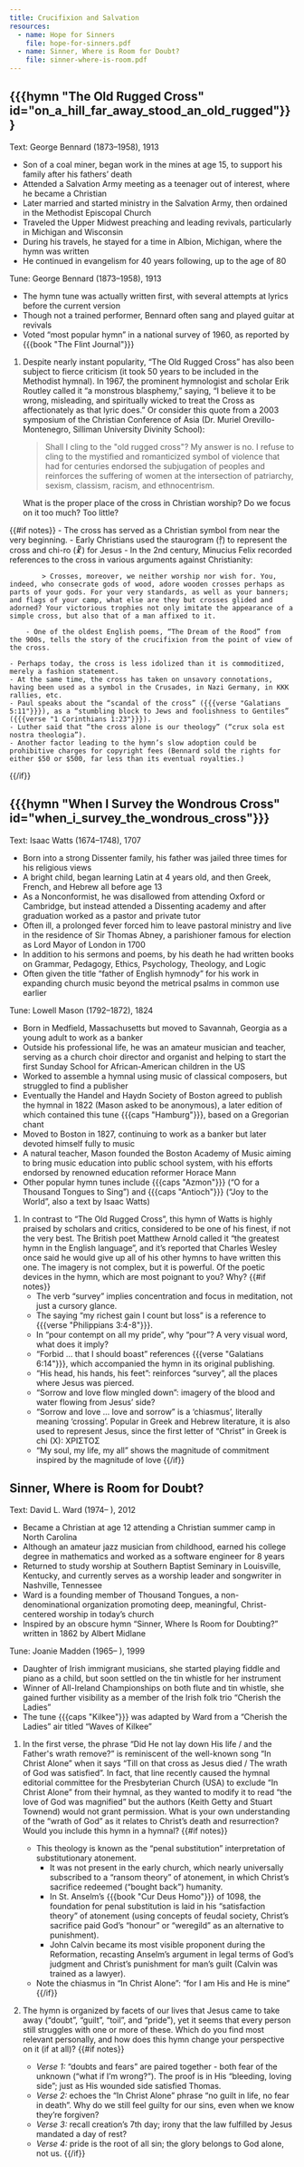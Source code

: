 ```yaml
---
title: Crucifixion and Salvation
resources:
  - name: Hope for Sinners
    file: hope-for-sinners.pdf
  - name: Sinner, Where is Room for Doubt?
    file: sinner-where-is-room.pdf
---
```

## {{{hymn "The Old Rugged Cross" id="on_a_hill_far_away_stood_an_old_rugged"}}}

Text: George Bennard (1873–1958), 1913
 - Son of a coal miner, began work in the mines at age 15, to support his family after his fathers’ death
 - Attended a Salvation Army meeting as a teenager out of interest, where he became a Christian
 - Later married and started ministry in the Salvation Army, then ordained in the Methodist Episcopal Church
 - Traveled the Upper Midwest preaching and leading revivals, particularly in Michigan and Wisconsin
 - During his travels, he stayed for a time in Albion, Michigan, where the hymn was written
 - He continued in evangelism for 40 years following, up to the age of 80

Tune: George Bennard (1873–1958), 1913
 - The hymn tune was actually written first, with several attempts at lyrics before the current version
 - Though not a trained performer, Bennard often sang and played guitar at revivals
 - Voted “most popular hymn” in a national survey of 1960, as reported by {{{book "The Flint Journal"}}}

1. Despite nearly instant popularity, “The Old Rugged Cross” has also been subject to fierce criticism (it took 50 years to be included in the Methodist hymnal). In 1967, the prominent hymnologist and scholar Erik Routley called it “a monstrous blasphemy,” saying, “I believe it to be wrong, misleading, and spiritually wicked to treat the Cross as affectionately as that lyric does.” Or consider this quote from a 2003 symposium of the Christian Conference of Asia (Dr. Muriel Orevillo-Montenegro, Silliman University Divinity School):

	> Shall I cling to the "old rugged cross"? My answer is no. I refuse to cling to the mystified and romanticized symbol of violence that had for centuries endorsed the subjugation of peoples and reinforces the suffering of women at the intersection of patriarchy, sexism, classism, racism, and ethnocentrism.

	What is the proper place of the cross in Christian worship? Do we focus on it too much? Too little?

{{#if notes}}
	- The cross has served as a Christian symbol from near the very beginning.
		- Early Christians used the staurogram (⳨) to represent the cross and chi-ro (☧) for Jesus
		- In the 2nd century, Minucius Felix recorded references to the cross in various arguments against Christianity:

			> Crosses, moreover, we neither worship nor wish for. You, indeed, who consecrate gods of wood, adore wooden crosses perhaps as parts of your gods. For your very standards, as well as your banners; and flags of your camp, what else are they but crosses glided and adorned? Your victorious trophies not only imitate the appearance of a simple cross, but also that of a man affixed to it.

		- One of the oldest English poems, “The Dream of the Rood” from the 900s, tells the story of the crucifixion from the point of view of the cross.

	- Perhaps today, the cross is less idolized than it is commoditized, merely a fashion statement.
	- At the same time, the cross has taken on unsavory connotations, having been used as a symbol in the Crusades, in Nazi Germany, in KKK rallies, etc.
	- Paul speaks about the “scandal of the cross” ({{{verse "Galatians 5:11"}}}), as a “stumbling block to Jews and foolishness to Gentiles” ({{{verse "1 Corinthians 1:23"}}}).
	- Luther said that “the cross alone is our theology” (“crux sola est nostra theologia”).
	- Another factor leading to the hymn’s slow adoption could be prohibitive charges for copyright fees (Bennard sold the rights for either $50 or $500, far less than its eventual royalties.)
{{/if}}

## {{{hymn "When I Survey the Wondrous Cross" id="when_i_survey_the_wondrous_cross"}}}

Text: Isaac Watts (1674–1748), 1707
 - Born into a strong Dissenter family, his father was jailed three times for his religious views
 - A bright child, began learning Latin at 4 years old, and then Greek, French, and Hebrew all before age 13
 - As a Nonconformist, he was disallowed from attending Oxford or Cambridge, but instead attended a Dissenting academy and after graduation worked as a pastor and private tutor
 - Often ill, a prolonged fever forced him to leave pastoral ministry and live in the residence of Sir Thomas Abney, a parishioner famous for election as Lord Mayor of London in 1700
 - In addition to his sermons and poems, by his death he had written books on Grammar, Pedagogy, Ethics, Psychology, Theology, and Logic
 - Often given the title “father of English hymnody” for his work in expanding church music beyond the metrical psalms in common use earlier

Tune: Lowell Mason (1792–1872), 1824
 - Born in Medfield, Massachusetts but moved to Savannah, Georgia as a young adult to work as a banker
 - Outside his professional life, he was an amateur musician and teacher, serving as a church choir director and organist and helping to start the first Sunday School for African-American children in the US
 - Worked to assemble a hymnal using music of classical composers, but struggled to find a publisher
 - Eventually the Handel and Haydn Society of Boston agreed to publish the hymnal in 1822 (Mason asked to be anonymous), a later edition of which contained this tune {{{caps "Hamburg"}}}, based on a Gregorian chant
 - Moved to Boston in 1827, continuing to work as a banker but later devoted himself fully to music
 - A natural teacher, Mason founded the Boston Academy of Music aiming to bring music education into public school system, with his efforts endorsed by renowned education reformer Horace Mann
 - Other popular hymn tunes include {{{caps "Azmon"}}} (“O for a Thousand Tongues to Sing”) and {{{caps "Antioch"}}} (“Joy to the World”, also a text by Isaac Watts)

1. In contrast to “The Old Rugged Cross”, this hymn of Watts is highly praised by scholars and critics, considered to be one of his finest, if not the very best. The British poet Matthew Arnold called it “the greatest hymn in the English language”, and it’s reported that Charles Wesley once said he would give up all of his other hymns to have written this one. The imagery is not complex, but it is powerful. Of the poetic devices in the hymn, which are most poignant to you? Why?
{{#if notes}}
	- The verb “survey” implies concentration and focus in meditation, not just a cursory glance.
	- The saying “my richest gain I count but loss” is a reference to {{{verse "Philippians 3:4-8"}}}.
	- In “pour contempt on all my pride”, why “pour”? A very visual word, what does it imply?
	- “Forbid … that I should boast” references {{{verse "Galatians 6:14"}}}, which accompanied the hymn in its original publishing.
	- “His head, his hands, his feet”: reinforces “survey”, all the places where Jesus was pierced.
	- “Sorrow and love flow mingled down”: imagery of the blood and water flowing from Jesus’ side?
	- “Sorrow and love … love and sorrow” is a ‘chiasmus’, literally meaning ‘crossing’. Popular in Greek and Hebrew literature, it is also used to represent Jesus, since the first letter of “Christ” in Greek is chi (X): ΧΡΙΣΤΟΣ
	- “My soul, my life, my all” shows the magnitude of commitment inspired by the magnitude of love
{{/if}}

## Sinner, Where is Room for Doubt?

Text: David L. Ward (1974– ), 2012
 - Became a Christian at age 12 attending a Christian summer camp in North Carolina
 - Although an amateur jazz musician from childhood, earned his college degree in mathematics and worked as a software engineer for 8 years
 - Returned to study worship at Southern Baptist Seminary in Louisville, Kentucky, and currently serves as a worship leader and songwriter in Nashville, Tennessee
 - Ward is a founding member of Thousand Tongues, a non-denominational organization promoting deep, meaningful, Christ-centered worship in today’s church
 - Inspired by an obscure hymn “Sinner, Where Is Room for Doubting?” written in 1862 by Albert Midlane

Tune: Joanie Madden (1965– ), 1999
 - Daughter of Irish immigrant musicians, she started playing fiddle and piano as a child, but soon settled on the tin whistle for her instrument
 - Winner of All-Ireland Championships on both flute and tin whistle, she gained further visibility as a member of the Irish folk trio “Cherish the Ladies”
 - The tune {{{caps "Kilkee"}}} was adapted by Ward from a “Cherish the Ladies” air titled “Waves of Kilkee”

1. In the first verse, the phrase “Did He not lay down His life / and the Father's wrath remove?” is reminiscent of the well-known song “In Christ Alone” when it says “Till on that cross as Jesus died / The wrath of God was satisfied”. In fact, that line recently caused the hymnal editorial committee for the Presbyterian Church (USA) to exclude “In Christ Alone” from their hymnal, as they wanted to modify it to read “the love of God was magnified” but the authors (Keith Getty and Stuart Townend) would not grant permission. What is your own understanding of the “wrath of God” as it relates to Christ’s death and resurrection? Would you include this hymn in a hymnal?
{{#if notes}}
	- This theology is known as the “penal substitution” interpretation of substitutionary atonement.
		- It was not present in the early church, which nearly universally subscribed to a “ransom theory” of atonement, in which Christ’s sacrifice redeemed (“bought back”) humanity.
		- In St. Anselm’s {{{book "Cur Deus Homo"}}} of 1098, the foundation for penal substitution is laid in his “satisfaction theory” of atonement (using concepts of feudal society, Christ’s sacrifice paid God’s “honour” or “weregild” as an alternative to punishment).
		- John Calvin became its most visible proponent during the Reformation, recasting Anselm’s argument in legal terms of God’s judgment and Christ’s punishment for man’s guilt (Calvin was trained as a lawyer).
	- Note the chiasmus in “In Christ Alone”: “for I am His and He is mine”
{{/if}}

1. The hymn is organized by facets of our lives that Jesus came to take away (“doubt”, “guilt”, “toil”, and “pride”), yet it seems that every person still struggles with one or more of these. Which do you find most relevant personally, and how does this hymn change your perspective on it (if at all)?
{{#if notes}}
	- *Verse 1:* “doubts and fears” are paired together - both fear of the unknown (“what if I’m wrong?”). The proof is in His “bleeding, loving side”; just as His wounded side satisfied Thomas.
	- *Verse 2:* echoes the “In Christ Alone” phrase “no guilt in life, no fear in death”. Why do we still feel guilty for our sins, even when we know they’re forgiven?
	- *Verse 3:* recall creation’s 7th day; irony that the law fulfilled by Jesus mandated a day of rest?
	- *Verse 4:* pride is the root of all sin; the glory belongs to God alone, not us.
{{/if}}
